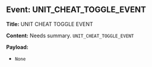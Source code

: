 ## Event: UNIT_CHEAT_TOGGLE_EVENT

**Title:** UNIT CHEAT TOGGLE EVENT

**Content:**
Needs summary.
`UNIT_CHEAT_TOGGLE_EVENT`

**Payload:**
- `None`